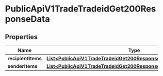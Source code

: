 

# PublicApiV1TradeTradeidGet200ResponseData


## Properties

| Name | Type | Description | Notes |
|------------ | ------------- | ------------- | -------------|
|**recipientItems** | [**List&lt;PublicApiV1TradeTradeidGet200ResponseDataRecipientItemsInner&gt;**](PublicApiV1TradeTradeidGet200ResponseDataRecipientItemsInner.md) |  |  [optional] |
|**senderItems** | [**List&lt;PublicApiV1TradeTradeidGet200ResponseDataRecipientItemsInner&gt;**](PublicApiV1TradeTradeidGet200ResponseDataRecipientItemsInner.md) |  |  [optional] |



